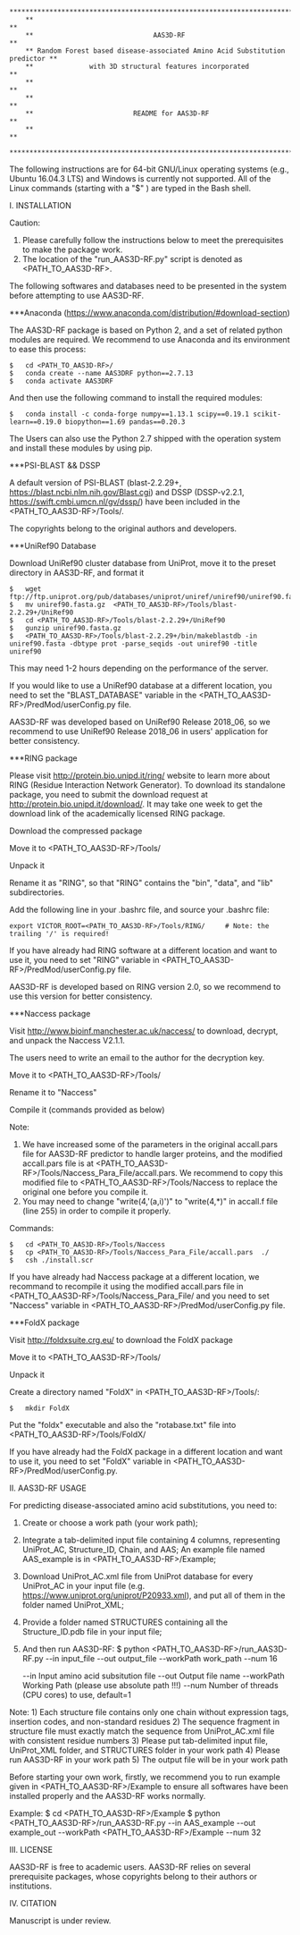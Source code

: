         ******************************************************************************
        **                                                                          **                                         
        **                              AAS3D-RF                                    **
        ** Random Forest based disease-associated Amino Acid Substitution predictor **  
        **              with 3D structural features incorporated                    **
        **                                                                          **
        **                                                                          **
        **                         README for AAS3D-RF                              **
        **                                                                          **
        ******************************************************************************

The following instructions are for 64-bit GNU/Linux operating systems (e.g., Ubuntu 16.04.3 LTS) and Windows is currently not supported. All of the Linux commands (starting with a "$" ) are typed in the Bash shell. 


I. INSTALLATION

Caution: 
1) Please carefully follow the instructions below to meet the prerequisites to make the package work. 
2) The location of the "run_AAS3D-RF.py" script is denoted as <PATH_TO_AAS3D-RF>.

The following softwares and databases need to be presented in the system before attempting to use AAS3D-RF.


***Anaconda (https://www.anaconda.com/distribution/#download-section)

The AAS3D-RF package is based on Python 2, and a set of related python modules are required. We recommend to use Anaconda and its environment to ease this process:
    
    $   cd <PATH_TO_AAS3D-RF>/   
    $   conda create --name AAS3DRF python==2.7.13  
    $   conda activate AAS3DRF

And then use the following command to install the required modules:

    $   conda install -c conda-forge numpy==1.13.1 scipy==0.19.1 scikit-learn==0.19.0 biopython==1.69 pandas==0.20.3

The Users can also use the Python 2.7 shipped with the operation system and install these modules by using pip.


***PSI-BLAST && DSSP

A default version of PSI-BLAST (blast-2.2.29+, https://blast.ncbi.nlm.nih.gov/Blast.cgi) and DSSP (DSSP-v2.2.1, https://swift.cmbi.umcn.nl/gv/dssp/) have been included in the <PATH_TO_AAS3D-RF>/Tools/.

The copyrights belong to the original authors and developers. 


***UniRef90 Database

Download UniRef90 cluster database from UniProt, move it to the preset directory in AAS3D-RF, and format it
    
    $   wget ftp://ftp.uniprot.org/pub/databases/uniprot/uniref/uniref90/uniref90.fasta.gz
    $   mv uniref90.fasta.gz  <PATH_TO_AAS3D-RF>/Tools/blast-2.2.29+/UniRef90
    $   cd <PATH_TO_AAS3D-RF>/Tools/blast-2.2.29+/UniRef90
    $   gunzip uniref90.fasta.gz 
    $   <PATH_TO_AAS3D-RF>/Tools/blast-2.2.29+/bin/makeblastdb -in uniref90.fasta -dbtype prot -parse_seqids -out uniref90 -title uniref90

This may need 1-2 hours depending on the performance of the server.

If you would like to use a UniRef90 database at a different location, you need to set the "BLAST_DATABASE" variable in the <PATH_TO_AAS3D-RF>/PredMod/userConfig.py file.
  
AAS3D-RF was developed based on UniRef90 Release 2018_06, so we recommend to use UniRef90 Release 2018_06 in users' application for better consistency.


***RING package

Please visit http://protein.bio.unipd.it/ring/ website to learn more about RING (Residue Interaction Network Generator). To download its standalone package, you need to submit the download request at http://protein.bio.unipd.it/download/. It may take one week to get the download link of the academically licensed RING package.

Download the compressed package

Move it to <PATH_TO_AAS3D-RF>/Tools/

Unpack it

Rename it as "RING", so that "RING" contains the "bin", "data", and "lib" subdirectories.

Add the following line in your .bashrc file, and source your .bashrc file:
        
	export VICTOR_ROOT=<PATH_TO_AAS3D-RF>/Tools/RING/     # Note: the trailing '/' is required!

If you have already had RING software at a different location and want to use it, you need to set "RING" variable in <PATH_TO_AAS3D-RF>/PredMod/userConfig.py file.
  
AAS3D-RF is developed based on RING version 2.0, so we recommend to use this version for better consistency.


***Naccess package

Visit http://www.bioinf.manchester.ac.uk/naccess/ to download, decrypt, and unpack the Naccess V2.1.1.

The users need to write an email to the author for the decryption key.

Move it to <PATH_TO_AAS3D-RF>/Tools/

Rename it to "Naccess"

Compile it (commands provided as below)

Note: 
1) We have increased some of the parameters in the original accall.pars file for AAS3D-RF predictor to handle larger proteins, and the modified accall.pars file is at <PATH_TO_AAS3D-RF>/Tools/Naccess_Para_File/accall.pars. We recommend to copy this modified file to <PATH_TO_AAS3D-RF>/Tools/Naccess to replace the original one before you compile it.
2) You may need to change "write(4,'(a,i)')" to "write(4,*)" in accall.f file (line 255) in order to compile it properly.

Commands:

    $   cd <PATH_TO_AAS3D-RF>/Tools/Naccess
    $   cp <PATH_TO_AAS3D-RF>/Tools/Naccess_Para_File/accall.pars  ./
    $   csh ./install.scr

If you have already had Naccess package at a different location, we recommand to recompile it using the modified accall.pars file in <PATH_TO_AAS3D-RF>/Tools/Naccess_Para_File/ and you need to set "Naccess" variable in <PATH_TO_AAS3D-RF>/PredMod/userConfig.py file.
  

***FoldX package

Visit http://foldxsuite.crg.eu/ to download the FoldX package

Move it to <PATH_TO_AAS3D-RF>/Tools/

Unpack it

Create a directory named "FoldX" in <PATH_TO_AAS3D-RF>/Tools/:
    
    $   mkdir FoldX

Put the "foldx" executable and also the "rotabase.txt" file into <PATH_TO_AAS3D-RF>/Tools/FoldX/ 

If you have already had the FoldX package in a different location and want to use it, you need to set "FoldX" variable in <PATH_TO_AAS3D-RF>/PredMod/userConfig.py.


II. AAS3D-RF USAGE

For predicting disease-associated amino acid substitutions, you need to:

1) Create or choose a work path (your work path);

2) Integrate a tab-delimited input file containing 4 columns, representing UniProt_AC, Structure_ID, Chain, and AAS;
   An example file named AAS_example is in <PATH_TO_AAS3D-RF>/Example;

3) Download UniProt_AC.xml file from UniProt database for every UniProt_AC in your input file 
   (e.g. https://www.uniprot.org/uniprot/P20933.xml), and put all of them in the folder named UniProt_XML;

4) Provide a folder named STRUCTURES containing all the Structure_ID.pdb file in your input file;

5) And then run AAS3D-RF:
    $   python <PATH_TO_AAS3D-RF>/run_AAS3D-RF.py --in input_file  --out output_file --workPath work_path --num 16
    
    --in        Input amino acid subsitution file
    --out       Output file name
    --workPath  Working Path (please use absolute path !!!)
    --num       Number of threads (CPU cores) to use, default=1


Note: 1) Each structure file contains only one chain without expression tags, insertion codes, and non-standard residues
      2) The sequence fragment in structure file must exactly match the sequence from UniProt_AC.xml file with consistent 
         residue numbers
      3) Please put tab-delimited input file, UniProt_XML folder, and STRUCTURES folder in your work path
      4) Please run AAS3D-RF in your work path
      5) The output file will be in your work path 



Before starting your own work, firstly, we recommend you to run example given in <PATH_TO_AAS3D-RF>/Example to ensure 
all softwares have been installed properly and the AAS3D-RF works normally.

Example:
    $   cd <PATH_TO_AAS3D-RF>/Example
    $   python <PATH_TO_AAS3D-RF>/run_AAS3D-RF.py --in AAS_example --out example_out --workPath <PATH_TO_AAS3D-RF>/Example --num 32



III. LICENSE

AAS3D-RF is free to academic users. AAS3D-RF relies on several prerequisite packages, whose copyrights
belong to their authors or institutions.


IV. CITATION

Manuscript is under review.
